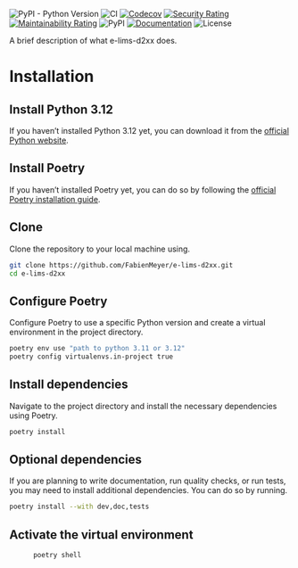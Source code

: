 ![PyPI - Python Version](https://img.shields.io/pypi/pyversions/e-lims-d2xx)
![CI](https://github.com/FabienMeyer/e-lims-d2xx/actions/workflows/ci.yml/badge.svg)
[![Codecov](https://codecov.io/gh/FabienMeyer/e-lims-d2xx/graph/badge.svg?token=xp3TKuNLKh)](https://codecov.io/gh/FabienMeyer/e-lims-d2xx)
[![Security Rating](https://sonarcloud.io/api/project_badges/measure?project=FabienMeyer_e-lims-d2xx&metric=security_rating)](https://sonarcloud.io/summary/new_code?id=FabienMeyer_e-lims-d2xx)
[![Maintainability Rating](https://sonarcloud.io/api/project_badges/measure?project=FabienMeyer_e-lims-d2xx&metric=sqale_rating)](https://sonarcloud.io/summary/new_code?id=FabienMeyer_e-lims-d2xx)
![PyPI](https://img.shields.io/pypi/v/e-lims-d2xx.svg)
[![Documentation](https://img.shields.io/badge/GitHub-Pages-blue)](https://fabienmeyer.github.io/e-lims-d2xx/)
![License](https://img.shields.io/github/license/FabienMeyer/e-lims-d2xx)

A brief description of what e-lims-d2xx does.

# Installation

## Install Python 3.12
If you haven’t installed Python 3.12 yet, you can download it from the [official Python website](https://www.python.org/downloads/).

## Install Poetry
If you haven’t installed Poetry yet, you can do so by following the [official Poetry installation guide](https://python-poetry.org/docs/#installation).

## Clone
Clone the repository to your local machine using.

``` bash
git clone https://github.com/FabienMeyer/e-lims-d2xx.git
cd e-lims-d2xx
```

## Configure Poetry
Configure Poetry to use a specific Python version and create a virtual environment in the project directory.
   
   ``` bash
   poetry env use "path to python 3.11 or 3.12"
   poetry config virtualenvs.in-project true
   ```

## Install dependencies
Navigate to the project directory and install the necessary dependencies using Poetry.

``` bash
poetry install
```

## Optional dependencies
If you are planning to write documentation, run quality checks, or run tests, you may need to install additional dependencies. You can do so by running.

``` bash
poetry install --with dev,doc,tests
```

## Activate the virtual environment

``` bash
      poetry shell
```